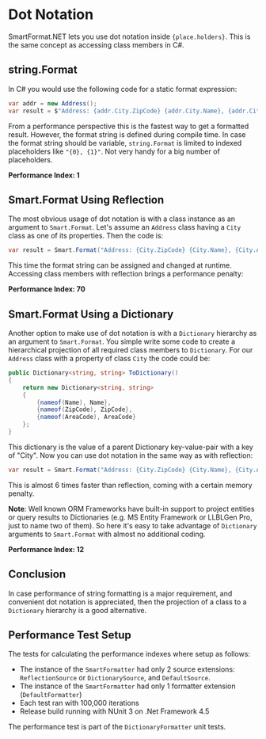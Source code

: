 # Dot Notation

SmartFormat.NET lets you use dot notation inside ```{place.holders}```. This is the same concept as accessing class members in C#.

## string.Format
In C# you would use the following code for a static format expression:
```csharp
var addr = new Address();
var result = $"Address: {addr.City.ZipCode} {addr.City.Name}, {addr.City.AreaCode}"
```
From a performance perspective this is the fastest way to get a formatted result. However, the format string is defined during compile time. In case the format string should be variable, ```string.Format``` is limited to indexed placeholders like ```"{0}, {1}"```. Not very handy for a big number of placeholders.

**Performance Index: 1**

## Smart.Format Using Reflection
The most obvious usage of dot notation is with a class instance as an argument to ```Smart.Format```. Let's assume an ```Address``` class having a ```City``` class as one of its properties. Then the code is:
```csharp
var result = Smart.Format("Address: {City.ZipCode} {City.Name}, {City.AreaCode}", new Address());
```
This time the format string can be assigned and changed at runtime. Accessing class members with reflection brings a performance penalty:

**Performance Index: 70**

## Smart.Format Using a Dictionary
Another option to make use of dot notation is with a ```Dictionary``` hierarchy as an argument to ```Smart.Format```.
You simple write some code to create a hierarchical projection of all required class members to ```Dictionary```. For our ```Address``` class with a property of class ```City``` the code could be:
```csharp
public Dictionary<string, string> ToDictionary()
{
    return new Dictionary<string, string>
    {
        {nameof(Name), Name},
        {nameof(ZipCode), ZipCode},
        {nameof(AreaCode), AreaCode}
    };
}
```
This dictionary is the value of a parent Dictionary key-value-pair with a key of "City". Now you can use dot notation in the same way as with reflection:
```csharp
var result = Smart.Format("Address: {City.ZipCode} {City.Name}, {City.AreaCode}", new Address().ToDictionary());
```
This is almost 6 times faster than reflection, coming with a certain memory penalty.

**Note**: Well known ORM Frameworks have built-in support to project entities or query results to Dictionaries (e.g. MS Entity Framework or LLBLGen Pro, just to name two of them). So here it's easy to take advantage of ```Dictionary``` arguments to ```Smart.Format``` with almost no additional coding.

**Performance Index: 12**

## Conclusion

In case performance of string formatting is a major requirement, and convenient dot notation is appreciated, then the projection of a class to a ```Dictionary``` hierarchy is a good alternative.

## Performance Test Setup

The tests for calculating the performance indexes where setup as follows:
* The instance of the ```SmartFormatter``` had only 2 source extensions: ```ReflectionSource``` or ```DictionarySource```, and ```DefaultSource```.
* The instance of the ```SmartFormatter``` had only 1 formatter extension (```DefaultFormatter```)
* Each test ran with 100,000 iterations
* Release build running with NUnit 3 on .Net Framework 4.5

The performance test is part of the ```DictionaryFormatter``` unit tests.

